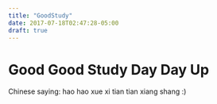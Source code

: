 ```yaml
---
title: "GoodStudy"
date: 2017-07-18T02:47:28-05:00
draft: true
---
```

# Good Good Study Day Day Up

Chinese saying:	hao hao xue xi tian tian xiang shang :)
